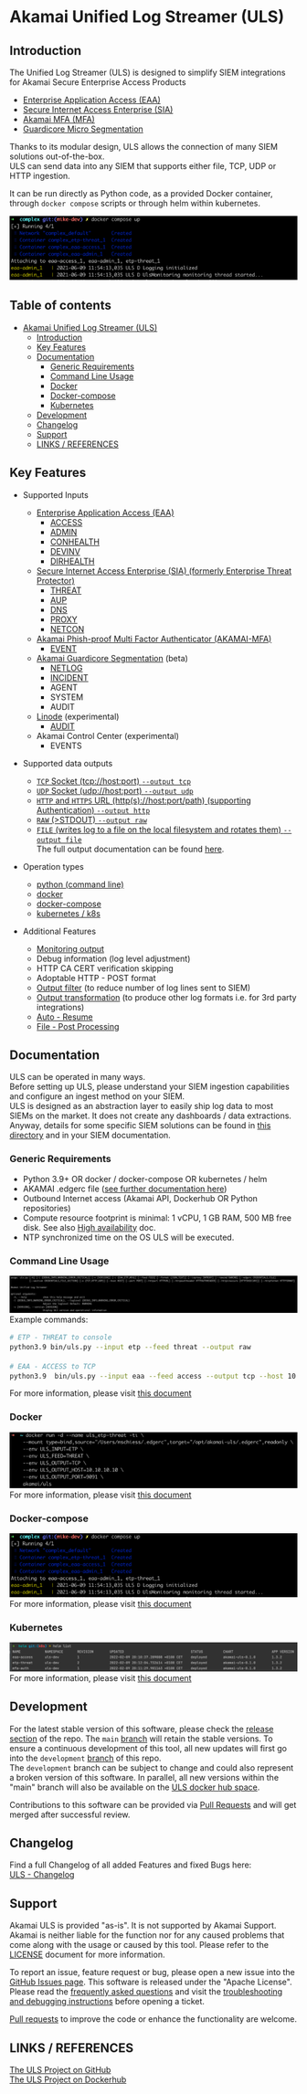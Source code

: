 # Akamai Unified Log Streamer (ULS)

## Introduction

The Unified Log Streamer (ULS) is designed to simplify SIEM integrations for Akamai Secure Enterprise Access Products
- [Enterprise Application Access (EAA)](https://www.akamai.com/us/en/products/security/enterprise-application-access.jsp) 
- [Secure Internet Access Enterprise (SIA)](https://www.akamai.com/us/en/products/security/enterprise-threat-protector.jsp)
- [Akamai MFA (MFA)](https://www.akamai.com/us/en/products/security/akamai-mfa.jsp)
- [Guardicore Micro Segmentation](https://www.akamai.com/lp/guardicore)

Thanks to its modular design, ULS allows the connection of many SIEM solutions out-of-the-box.  
ULS can send data into any SIEM that supports either file, TCP, UDP or HTTP ingestion.  

It can be run directly as Python code, as a provided Docker container,  through `docker compose` scripts or through helm within kubernetes.

![ULS docker compose usage](docs/images/uls_docker-compose_complex_example.png)

## Table of contents<!-- omit in toc -->
- [Akamai Unified Log Streamer (ULS)](#akamai-unified-log-streamer-uls)
  - [Introduction](#introduction)
  - [Key Features](#key-features)
  - [Documentation](#documentation)
    - [Generic Requirements](#generic-requirements)
    - [Command Line Usage](#command-line-usage)
    - [Docker](#docker)
    - [Docker-compose](#docker-compose)
    - [Kubernetes](#kubernetes)
  - [Development](#development)
  - [Changelog](#changelog)
  - [Support](#support)
  - [LINKS / REFERENCES](#links--references)

## Key Features

- Supported Inputs
    - [Enterprise Application Access (EAA)](https://www.akamai.com/us/en/products/security/enterprise-application-access.jsp)
      - [ACCESS](docs/LOG_OVERVIEW.md#access-logs-access) 
      - [ADMIN](docs/LOG_OVERVIEW.md#admin-logs-admin)
      - [CONHEALTH](docs/LOG_OVERVIEW.md#connector-health-conhealth)
      - [DEVINV](docs/LOG_OVERVIEW.md#device-inventory-devinv)
      - [DIRHEALTH](docs/LOG_OVERVIEW.md#directory-health-dirhealth)
    - [Secure Internet Access Enterprise (SIA) (formerly Enterprise Threat Protector)](https://www.akamai.com/products/secure-internet-access-enterprise)
      - [THREAT](docs/LOG_OVERVIEW.md#threat-log-threat)
      - [AUP](docs/LOG_OVERVIEW.md#accceptable-use-policy-logs-aup)
      - [DNS](docs/LOG_OVERVIEW.md#dns)
      - [PROXY](docs/LOG_OVERVIEW.md#proxy)
      - [NETCON](docs/LOG_OVERVIEW.md#netcon)
    - [Akamai Phish-proof Multi Factor Authenticator (AKAMAI-MFA)](https://www.akamai.com/us/en/products/security/akamai-mfa.jsp)
      - [EVENT](docs/LOG_OVERVIEW.md#authentication-logs-auth)
    - [Akamai Guardicore Segmentation](https://www.akamai.com/lp/guardicore) (beta)
      - [NETLOG](docs/LOG_OVERVIEW.md#netlog)
      - [INCIDENT](docs/LOG_OVERVIEW.md#incident)
      - AGENT
      - SYSTEM
      - AUDIT
    - [Linode](https://www.linode.com/) (experimental)
      - [AUDIT](docs/LOG_OVERVIEW.md#audit-logs)
    - Akamai Control Center (experimental)
      - EVENTS
  

- Supported data outputs
    - [`TCP` Socket (tcp://host:port) `--output tcp`](docs/OUTPUTS.md#tcp--udp)
    - [`UDP` Socket (udp://host:port) `--output udp`](docs/OUTPUTS.md#tcp--udp)
    - [`HTTP` and `HTTPS` URL (http(s)://host:port/path) (supporting Authentication) `--output http`](docs/OUTPUTS.md#http-and-https)
    - [`RAW` (>STDOUT) `--output raw`](docs/OUTPUTS.md#raw)
    - [`FILE` (writes log to a file on the local filesystem and rotates them) `--output file`](docs/OUTPUTS.md#file)  
    The full output documentation can be found [here](docs/OUTPUTS.md).
  

- Operation types
    - [python (command line)](./docs/COMMAND_LINE_USAGE.md)
    - [docker](./docs/DOCKER_USAGE.md)
    - [docker-compose](./docs/DOCKER-COMPOSE_USAGE.md)
    - [kubernetes / k8s](./docs/KUBERNETES_USAGE.md)
 

- Additional Features
    - [Monitoring output](./docs/MONITORING.md)
    - Debug information (log level adjustment)
    - HTTP CA CERT verification skipping
    - Adoptable HTTP - POST format
    - [Output filter](docs/ADDITIONAL_FEATURES.md#filter---filter-feature) (to reduce number of log lines sent to SIEM)
    - [Output transformation](docs/TRANSFORMATIONS.md) (to produce other log formats i.e. for 3rd party integrations)
    - [Auto - Resume](./docs/ADDITIONAL_FEATURES.md#autoresume--resume)
    - [File - Post Processing](./docs/ADDITIONAL_FEATURES.md#post-processing-of-files-fileoutput-only)
  
## Documentation
ULS can be operated in many ways.  
Before setting up ULS, please understand your SIEM ingestion capabilities and configure an ingest method on your SIEM.  
ULS is designed as an abstraction layer to easily ship log data to most SIEMs on the market. It does not create any dashboards / data extractions.  
Anyway, details for some specific SIEM solutions can be found in [this directory](./docs/SIEM/SIEM_OVERVIEW.md) and in your SIEM documentation.

### Generic Requirements
- Python 3.9+ OR docker / docker-compose OR kubernetes / helm
- AKAMAI .edgerc file ([see further documentation here](docs/AKAMAI_API_CREDENTIALS.md))
- Outbound Internet access (Akamai API, Dockerhub OR Python repositories)
- Compute resource footprint is minimal: 1 vCPU, 1 GB RAM, 500 MB free disk. See also [High availability](docs/HIGH_AVAILABILITY.md) doc.
- NTP synchronized time on the OS ULS will be executed.

### Command Line Usage
![ULS command line usage](docs/images/uls_cli_help_example.png)  
Example commands:
```bash
# ETP - THREAT to console
python3.9 bin/uls.py --input etp --feed threat --output raw

# EAA - ACCESS to TCP
python3.9  bin/uls.py --input eaa --feed access --output tcp --host 10.99.10.99 --port 8081
```
For more information, please visit [this document](./docs/COMMAND_LINE_USAGE.md)

### Docker
![ULS docker usage](docs/images/uls_docker_etp_threat_example.png)  
For more information, please visit [this document](./docs/DOCKER_USAGE.md)

### Docker-compose
![ULS docker compose usage](docs/images/uls_docker-compose_complex_example.png)  
For more information, please visit [this document](./docs/DOCKER-COMPOSE_USAGE.md)

### Kubernetes
![img.png](docs/images/uls_kubernetes_helm_example.png)  
For more information, please visit [this document](./docs/KUBERNETES_USAGE.md)

## Development

For the latest stable version of this software, please check the [release section](https://github.com/akamai/uls/releases) of the repo. The `main` [branch](https://github.com/akamai/uls) will retain the stable versions.
To ensure a continuous development of this tool, all new updates will first go into the `development` [branch](https://github.com/akamai/uls/tree/development) of this repo.  
The `development` branch can be subject to change and could also represent a broken version of this software.
In parallel, all new versions within the "main" branch will also be available on the [ULS docker hub space](https://hub.docker.com/repository/docker/akamai/uls).

Contributions to this software can be provided via [Pull Requests](https://docs.github.com/en/github/collaborating-with-pull-requests/proposing-changes-to-your-work-with-pull-requests/about-pull-requests) and will get merged after successful review. 

## Changelog

Find a full Changelog of all added Features and fixed Bugs here:  
[ULS - Changelog](./docs/CHANGELOG.md)

## Support

Akamai ULS is provided "as-is". It is not supported by Akamai Support. Akamai is neither liable for the function nor for any caused problems that come along with the usage or caused by this tool. Please refer to the [LICENSE](./LICENSE) document for more information.

To report an issue, feature request or bug, please open a new issue into the [GitHub Issues page](https://github.com/akamai/uls/issues).
This software is released under the "Apache License". Please read the [frequently asked questions](docs/FAQ.md) and visit the [troubleshooting and debugging instructions](./docs/DEBUGGING.md) before opening a ticket.  

[Pull requests](#development) to improve the code or enhance the functionality are welcome.

## LINKS / REFERENCES

[The ULS Project on GitHub](https://github.com/akamai/uls)  
[The ULS Project on Dockerhub](https://hub.docker.com/r/akamai/uls)
